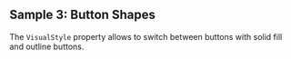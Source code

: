 ## Sample 3: Button Shapes

The `VisualStyle` property allows to switch between buttons with solid fill and outline buttons.
